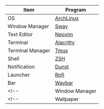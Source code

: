 | Item             | Program                                             |
|------------------|-----------------------------------------------------|
| OS               | [ArchLinux](https://archlinux.org/)                 |
| Window Manager   | [Sway](https://github.com/swaywm/sway) 
| Text Editor      | [Neovim](https://neovim.io)                         |
| Terminal         | [Alacritty](https://github.com/alacritty/alacritty) |
| Terminal Manager | [Tmux](https://github.com/tmux/tmux)                |
| Shell            | [ZSH](https://www.zsh.org/)                         |
| Notification     | [Dunst](https://dunst-project.org/)                 |
| Launcher         | [Rofi](https://github.com/davatorium/rofi)          |
| Bar              | [Waybar](https://github.com/Alexays/Waybar)         |
<!-- | Window Manager   | [Hyprland](https://hyprland.org/)                   | -->
<!-- | Wallpaper        | [Hyprpaper](https://github.com/hyprwm/hyprpaper)    | -->
